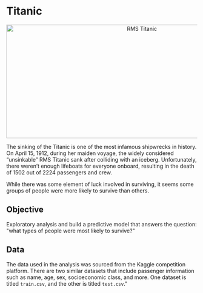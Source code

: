 # Titanic 

<p align="center">
<img align="center" alt="RMS Titanic" height="300" width="700" src="https://upload.wikimedia.org/wikipedia/commons/thumb/f/fd/RMS_Titanic_3.jpg/560px-RMS_Titanic_3.jpg">
</p>

The sinking of the Titanic is one of the most infamous shipwrecks in history.
On April 15, 1912, during her maiden voyage, the widely considered “unsinkable” RMS Titanic sank after colliding with an iceberg. Unfortunately, there weren’t enough lifeboats for everyone onboard, resulting in the death of 1502 out of 2224 passengers and crew.

While there was some element of luck involved in surviving, it seems some groups of people were more likely to survive than others.

## Objective
Exploratory analysis and build a predictive model that answers the question: "what types of people were most likely to survive?"

## Data
The data used in the analysis was sourced from the Kaggle competition platform. There are two similar datasets that include passenger information such as name, age, sex, socioeconomic class, and more. One dataset is titled `train.csv`, and the other is titled `test.csv`."
